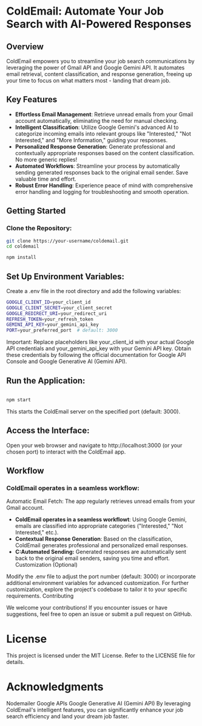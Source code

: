 # ColdEmail: Automate Your Job Search with AI-Powered Responses

## Overview

ColdEmail empowers you to streamline your job search communications by leveraging the power of Gmail API and Google Gemini API. It automates email retrieval, content classification, and response generation, freeing up your time to focus on what matters most - landing that dream job.

## Key Features

- **Effortless Email Management**: Retrieve unread emails from your Gmail account automatically, eliminating the need for manual checking.
- **Intelligent Classification**: Utilize Google Gemini's advanced AI to categorize incoming emails into relevant groups like "Interested," "Not Interested," and "More Information," guiding your responses.
- **Personalized Response Generation**: Generate professional and contextually appropriate responses based on the content classification. No more generic replies!
- **Automated Workflows**: Streamline your process by automatically sending generated responses back to the original email sender. Save valuable time and effort.
- **Robust Error Handling**: Experience peace of mind with comprehensive error handling and logging for troubleshooting and smooth operation.

## Getting Started

### Clone the Repository:
```bash
git clone https://your-username/coldemail.git
cd coldemail
```

```Bash
npm install
```
## Set Up Environment Variables:

Create a .env file in the root directory and add the following variables:
```Bash
GOOGLE_CLIENT_ID=your_client_id
GOOGLE_CLIENT_SECRET=your_client_secret
GOOGLE_REDIRECT_URI=your_redirect_uri
REFRESH_TOKEN=your_refresh_token
GEMINI_API_KEY=your_gemini_api_key
PORT=your_preferred_port  # default: 3000

```
Important: Replace placeholders like your_client_id with your actual Google API credentials and your_gemini_api_key with your Gemini API key. Obtain these credentials by following the official documentation for Google API Console and Google Generative AI (Gemini API).

## Run the Application:

```Bash

npm start
```

This starts the ColdEmail server on the specified port (default: 3000).

## Access the Interface:

Open your web browser and navigate to http://localhost:3000 (or your chosen port) to interact with the ColdEmail app.

## Workflow

### ColdEmail operates in a seamless workflow:

Automatic Email Fetch: The app regularly retrieves unread emails from your Gmail account.
- **ColdEmail operates in a seamless workflowt**: Using Google Gemini, emails are classified into appropriate categories ("Interested," "Not Interested," etc.).
- **Contextual Response Generation**: Based on the classification, ColdEmail generates professional and personalized email responses.
- **C:Automated Sending:** Generated responses are automatically sent back to the original email senders, saving you time and effort.
Customization (Optional)

Modify the .env file to adjust the port number (default: 3000) or incorporate additional environment variables for advanced customization.
For further customization, explore the project's codebase to tailor it to your specific requirements.
Contributing

We welcome your contributions! If you encounter issues or have suggestions, feel free to open an issue or submit a pull request on GitHub.

# License

This project is licensed under the MIT License. Refer to the LICENSE file for details.

# Acknowledgments

Nodemailer
Google APIs
Google Generative AI (Gemini API)
By leveraging ColdEmail's intelligent features, you can significantly enhance your job search efficiency and land your dream job faster.
